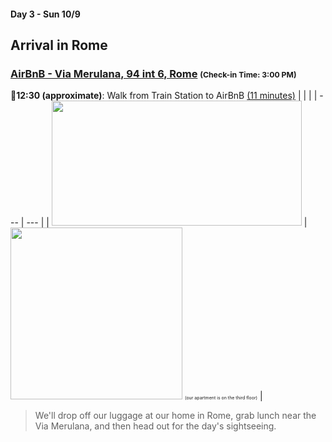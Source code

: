 #### Day 3 - Sun 10/9 
## **Arrival in Rome**
### [AirBnB - Via Merulana, 94 int 6, Rome](https://www.airbnb.com/rooms/34746729?source_impression_id=p3_1664052612_ykw6QNbdy63cE0HL)     <span style="font-size:75%">(Check-in Time: 3:00 PM)</span>

🚶**12:30 (approximate)**: Walk from Train Station to AirBnB [(11 minutes)](https://goo.gl/maps/UoVfD7pYrtoNMjom7)
|     |     |
| --- | --- |
| <img src="/rome-lazio.jpg" height="200" width="400" style="margin:auto"/> | <img src="/rome-airbnb.png" width=275 height=275> <span style="font-size:50%">(our apartment is on the third floor)</span> |


> We'll drop off our luggage at our home in Rome, grab lunch near the Via Merulana, and then head out for the day's sightseeing. 

